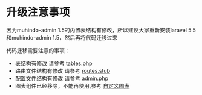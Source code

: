 # 升级注意事项

因为muhindo-admin 1.5的内置表结构有修改，所以建议大家重新安装laravel 5.5和muhindo-admin 1.5，然后再将代码迁移过来

代码迁移需要注意的事项：

- 表结构有修改 请参考 [tables.php](https://github.com/z-song/muhindo-admin/blob/master/database/migrations/2016_01_04_173148_create_admin_tables.php)
- 路由文件结构有修改 请参考 [routes.stub](https://github.com/z-song/muhindo-admin/blob/master/src/Console/stubs/routes.stub)
- 配置文件结构有修改 请参考 [admin.php](https://github.com/z-song/muhindo-admin/blob/master/config/admin.php)
- 图表组件已经移除，不能再使用,参考 [自定义图表](/zh/custom-chart.md)